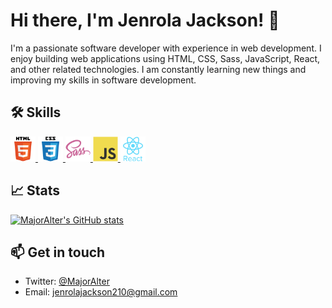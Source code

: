 # Hi there, I'm Jenrola Jackson! 👋

I'm a passionate software developer with experience in web development. I enjoy building web applications using HTML, CSS, Sass, JavaScript, React, and other related technologies. I am constantly learning new things and improving my skills in software development.

## 🛠️ Skills

<p align="left">
    <a href="https://developer.mozilla.org/en-US/docs/Web/HTML" target="_blank">
        <img src="https://raw.githubusercontent.com/devicons/devicon/master/icons/html5/html5-original-wordmark.svg" alt="HTML5" width="40" height="40"/>
    </a>
    <a href="https://developer.mozilla.org/en-US/docs/Web/CSS" target="_blank">
        <img src="https://raw.githubusercontent.com/devicons/devicon/master/icons/css3/css3-original-wordmark.svg" alt="CSS3" width="40" height="40"/>
    </a>
    <a href="https://sass-lang.com/" target="_blank">
        <img src="https://raw.githubusercontent.com/devicons/devicon/master/icons/sass/sass-original.svg" alt="Sass" width="40" height="40"/>
    </a>
    <a href="https://developer.mozilla.org/en-US/docs/Web/JavaScript" target="_blank">
        <img src="https://raw.githubusercontent.com/devicons/devicon/master/icons/javascript/javascript-original.svg" alt="JavaScript" width="40" height="40"/>
    </a>
    <a href="https://reactjs.org/" target="_blank">
        <img src="https://raw.githubusercontent.com/devicons/devicon/master/icons/react/react-original-wordmark.svg" alt="React" width="40" height="40"/>
    </a>
</p>


## 📈 Stats

[![MajorAlter's GitHub stats](https://github-readme-stats.vercel.app/api?username=Majoralter&show_icons=true)](https://github.com/Majoralter)

## 📫 Get in touch

- Twitter: [@MajorAlter](https://twitter.com/MajorAlter)
- Email: jenrolajackson210@gmail.com



